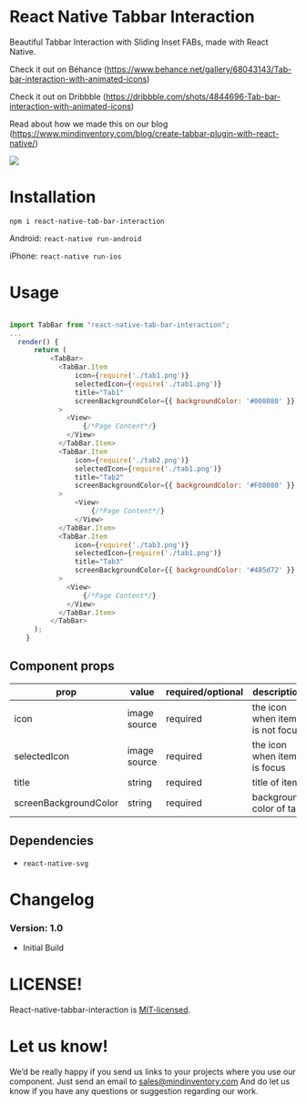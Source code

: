 # React Native Tabbar Interaction

Beautiful Tabbar Interaction with Sliding Inset FABs,
made with React Native.


Check it out on Béhance (https://www.behance.net/gallery/68043143/Tab-bar-interaction-with-animated-icons)

Check it out on Dribbble (https://dribbble.com/shots/4844696-Tab-bar-interaction-with-animated-icons)

Read about how we made this on our blog (https://www.mindinventory.com/blog/create-tabbar-plugin-with-react-native/)

<img src="https://cdn.dribbble.com/users/1233499/screenshots/4844696/preview.gif" >


# Installation
`npm i react-native-tab-bar-interaction`

Android: `react-native run-android`

iPhone: `react-native run-ios`


# Usage

```js

import TabBar from "react-native-tab-bar-interaction";
...
  render() {
      return (
          <TabBar>
            <TabBar.Item
                icon={require('./tab1.png')}
                selectedIcon={require('./tab1.png')}
                title="Tab1"
                screenBackgroundColor={{ backgroundColor: '#008080' }}
            >
              <View>
                  {/*Page Content*/}
              </View>
            </TabBar.Item>
            <TabBar.Item
                icon={require('./tab2.png')}
                selectedIcon={require('./tab1.png')}
                title="Tab2"
                screenBackgroundColor={{ backgroundColor: '#F08080' }}
            >
                <View>
                    {/*Page Content*/}
                </View>
            </TabBar.Item>
            <TabBar.Item
                icon={require('./tab3.png')}
                selectedIcon={require('./tab1.png')}
                title="Tab3"
                screenBackgroundColor={{ backgroundColor: '#485d72' }}
            >
              <View>
                  {/*Page Content*/}
              </View>
            </TabBar.Item>
          </TabBar>
      );
    }
```

## Component props

| prop | value | required/optional | description |
| --- | --- | --- | --- |
| icon | image source | required | the icon when item is not focus |
| selectedIcon | image source | required | the icon when item is focus |
| title | string | required | title of item |
| screenBackgroundColor | string | required | background color of tab |

## Dependencies

* `react-native-svg`


# Changelog

### Version: 1.0

  * Initial Build



# LICENSE!

React-native-tabbar-interaction is [MIT-licensed](https://github.com/Mindinventory/react-native-tabbar-interaction/blob/master/LICENSE).

# Let us know!
We’d be really happy if you send us links to your projects where you use our component. Just send an email to sales@mindinventory.com And do let us know if you have any questions or suggestion regarding our work.
